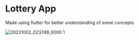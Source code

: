 # Lottery App

Made using flutter for better understanding of some concepts

![20221002_023749_0000 1](https://user-images.githubusercontent.com/101456852/193443116-dba84949-8962-4564-be18-57bb751bc605.jpg)
 
